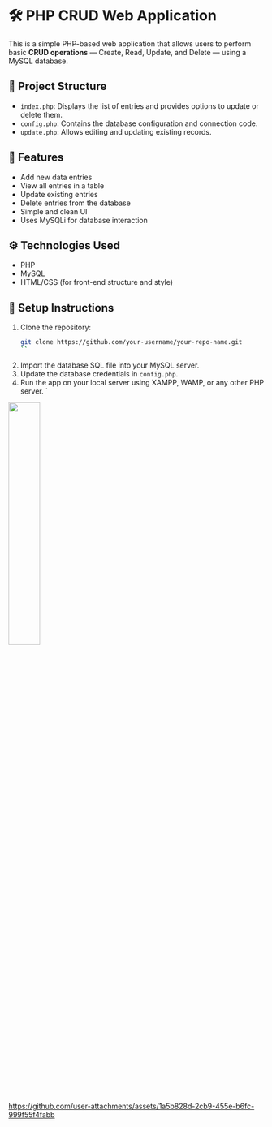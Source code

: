 

# 🛠️ PHP CRUD Web Application

This is a simple PHP-based web application that allows users to perform basic **CRUD operations** — Create, Read, Update, and Delete — using a MySQL database.

## 📁 Project Structure

- `index.php`: Displays the list of entries and provides options to update or delete them.
- `config.php`: Contains the database configuration and connection code.
- `update.php`: Allows editing and updating existing records.

## 🔧 Features

- Add new data entries
- View all entries in a table
- Update existing entries
- Delete entries from the database
- Simple and clean UI
- Uses MySQLi for database interaction

## ⚙️ Technologies Used

- PHP
- MySQL
- HTML/CSS (for front-end structure and style)

## 🧪 Setup Instructions

1. Clone the repository:
   ```bash
   git clone https://github.com/your-username/your-repo-name.git
   ``


2. Import the database SQL file into your MySQL server.
3. Update the database credentials in `config.php`.
4. Run the app on your local server using XAMPP, WAMP, or any other PHP server.
`

<p>
<img src="https://github.com/user-attachments/assets/614276d7-3fc5-4b48-94cb-b87a9ed39a29" Height="35%">
</p>

https://github.com/user-attachments/assets/1a5b828d-2cb9-455e-b6fc-999f55f4fabb


